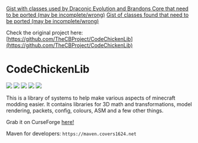 [Gist with classes used by Draconic Evolution and Brandons Core that need to be ported (may be incomplete/wrong)](https://gist.github.com/Awakened-Redstone/585db8afd247be59daa848990f42bc71)
[Gist of classes found that need to be ported (may be incomplete/wrong)](https://gist.github.com/Awakened-Redstone/cb0edd2610b819fe11d90be6662bae3b)

Check the original project here: [https://github.com/TheCBProject/CodeChickenLib](https://github.com/TheCBProject/CodeChickenLib)

CodeChickenLib
==============
[![](http://cf.way2muchnoise.eu/short_codechicken-lib-1-8_downloads.svg)](https://www.curseforge.com/minecraft/mc-mods/codechicken-lib-1-8)
[![](http://cf.way2muchnoise.eu/versions/Available%20for_codechicken-lib-1-8_full.svg)](https://www.curseforge.com/minecraft/mc-mods/codechicken-lib-1-8/files)
[![](https://img.shields.io/discord/214781374698225666.svg?logo=discord&label=Discord&labelColor=2d2d2d&style=flat)](https://discord.gg/9nr3qyC)
[![](https://img.shields.io/badge/Nexus%20index-maven-blue?style=flat&labelColor=2d2d2d)](https://nexus.covers1624.net/#browse/browse:maven-hosted:codechicken%2FCodeChickenLib)
[![](https://img.shields.io/badge/Patreon-covers1624-red?style=flat&labelColor=2d2d2d&logo=patreon)](https://www.patreon.com/covers1624)



This is a library of systems to help make various aspects of minecraft modding easier.
It contains libraries for 3D math and transformations, model rendering, packets, config, colours, ASM and a few other things.


Grab it on CurseForge [here!](https://www.curseforge.com/minecraft/mc-mods/codechicken-lib-1-8)

Maven for developers: `https://maven.covers1624.net`
